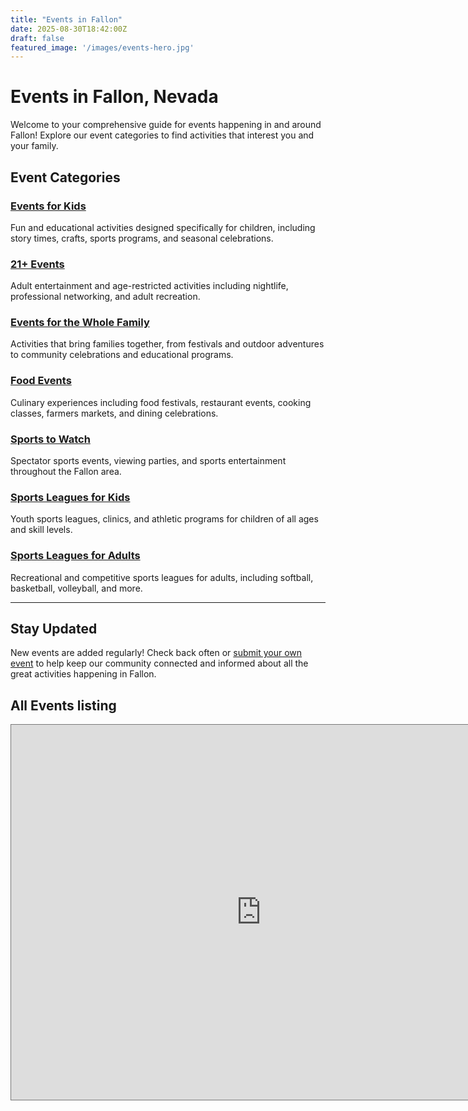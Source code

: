 ```yaml
---
title: "Events in Fallon"
date: 2025-08-30T18:42:00Z
draft: false
featured_image: '/images/events-hero.jpg'
---
```


# Events in Fallon, Nevada

Welcome to your comprehensive guide for events happening in and around Fallon! Explore our event categories to find activities that interest you and your family.

## Event Categories

### [Events for Kids](/events/kids/)
Fun and educational activities designed specifically for children, including story times, crafts, sports programs, and seasonal celebrations.

### [21+ Events](/events/adults/)
Adult entertainment and age-restricted activities including nightlife, professional networking, and adult recreation.

### [Events for the Whole Family](/events/family/)
Activities that bring families together, from festivals and outdoor adventures to community celebrations and educational programs.

### [Food Events](/events/food/)
Culinary experiences including food festivals, restaurant events, cooking classes, farmers markets, and dining celebrations.

### [Sports to Watch](/events/sports-watch/)
Spectator sports events, viewing parties, and sports entertainment throughout the Fallon area.

### [Sports Leagues for Kids](/events/sports-kids/)
Youth sports leagues, clinics, and athletic programs for children of all ages and skill levels.

### [Sports Leagues for Adults](/events/sports-adults/)
Recreational and competitive sports leagues for adults, including softball, basketball, volleyball, and more.

---

## Stay Updated

New events are added regularly! Check back often or [submit your own event](/submit/) to help keep our community connected and informed about all the great activities happening in Fallon.

## All Events listing

<iframe src="https://calendar.google.com/calendar/embed?height=600&wkst=1&ctz=America%2FLos_Angeles&showPrint=0&title=All%20Events%20Combined&mode=AGENDA&src=ZXZlbnRzZmFsbG9uQGdtYWlsLmNvbQ&src=NTBjMTkxYzQ3YjU0MDBiM2UyZmYxYmVkZGMzN2E3NGJiNzRhNTdiYjQ2NjE5NjM1NTk0ZDc5YjJlNzI3ODUwMEBncm91cC5jYWxlbmRhci5nb29nbGUuY29t&src=MGNhNWVlYzg2ZDIxNTM5ZDc2YzM5OTc3MjAwMjhlOWFkMDUwNjFkNDZlZmM1NGFiZDc4ZjE0ZmNlYzQwYTZkYUBncm91cC5jYWxlbmRhci5nb29nbGUuY29t&src=MDc2MDU0YzAxNjUwNTg3M2I1MmZhY2ExNDY1YjJkMmY5NWZmOTZiYjFhNzUwZjA4MTkyZGZlMmYwMzdlZGRjNkBncm91cC5jYWxlbmRhci5nb29nbGUuY29t&src=ZTg3ZmJiYzg5ZmM0MjBhNGZkNDg0M2IzMmZkOWEyMmYzNTg3OTM4MGUyODU4NzhmYTQ3YjFhMDM0OTkyNWNkN0Bncm91cC5jYWxlbmRhci5nb29nbGUuY29t&src=NTVjMmY5ODkwNmE4ODdiMDdhOTkxYTNlZjBlODBlY2U3MTZhNWU1OTRmNGMwYzExOGIwZTg2OWZiZmE2ZGEyYkBncm91cC5jYWxlbmRhci5nb29nbGUuY29t&src=NzVhNzRhNWZhZDE5YzdlYWQxN2UzM2U2MzFkNmMzYmQ0OGI4ZGViM2U0MDZlNmUxZGQ5ZTJhYjBjNDY3NDRjY0Bncm91cC5jYWxlbmRhci5nb29nbGUuY29t&src=YzQ2ZjI0ZWFkMWIxNzk5MzgzY2JhZTAxOWIwZTI3MzcyOTkzNjFkNjkyMjNmYzZlYzM5OGNmNzk0ZTE2ZTZmZUBncm91cC5jYWxlbmRhci5nb29nbGUuY29t&src=ZW4udXNhI2hvbGlkYXlAZ3JvdXAudi5jYWxlbmRhci5nb29nbGUuY29t&color=%23039be5&color=%23f6bf26&color=%23d81b60&color=%234285f4&color=%23a79b8e&color=%23f09300&color=%23009688&color=%23ad1457&color=%230b8043" style="border:solid 1px #777" width="800" height="600" frameborder="0" scrolling="no"></iframe>

